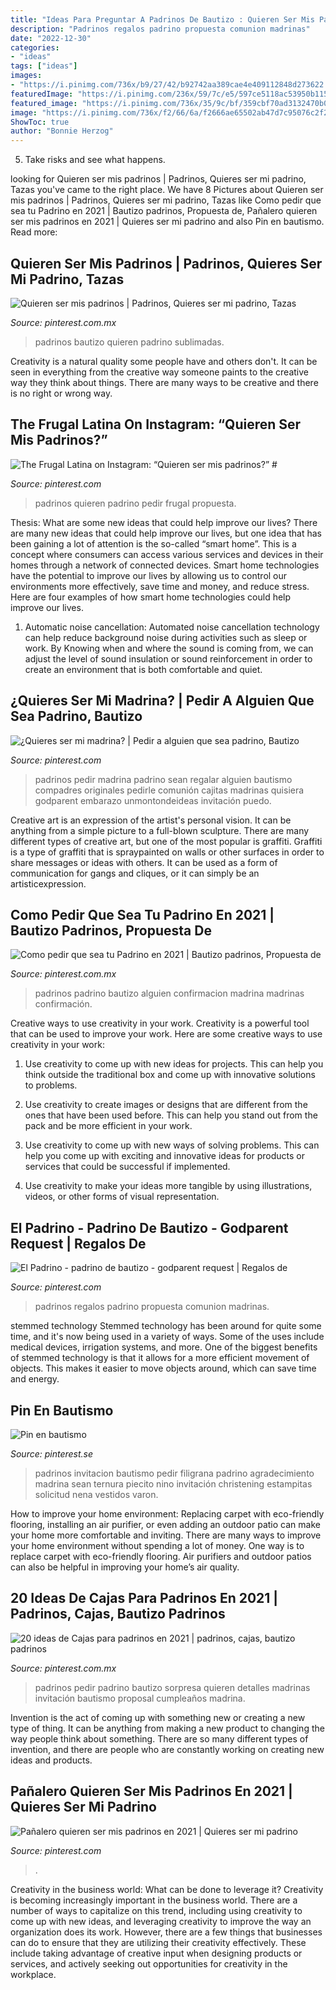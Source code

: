 ```yaml
---
title: "Ideas Para Preguntar A Padrinos De Bautizo : Quieren Ser Mis Padrinos"
description: "Padrinos regalos padrino propuesta comunion madrinas"
date: "2022-12-30"
categories:
- "ideas"
tags: ["ideas"]
images:
- "https://i.pinimg.com/736x/b9/27/42/b92742aa389cae4e409112848d273622.jpg"
featuredImage: "https://i.pinimg.com/236x/59/7c/e5/597ce5118ac53950b1151998e4f427cf.jpg"
featured_image: "https://i.pinimg.com/736x/35/9c/bf/359cbf70ad3132470b03abeef1eeecab.jpg"
image: "https://i.pinimg.com/736x/f2/66/6a/f2666ae65502ab47d7c95076c2f23347.jpg"
ShowToc: true
author: "Bonnie Herzog"
---
```



5. Take risks and see what happens.

	

		
looking for Quieren ser mis padrinos | Padrinos, Quieres ser mi padrino, Tazas you've came to the right place. We have 8 Pictures about Quieren ser mis padrinos | Padrinos, Quieres ser mi padrino, Tazas like Como pedir que sea tu Padrino en 2021 | Bautizo padrinos, Propuesta de, Pañalero quieren ser mis padrinos en 2021 | Quieres ser mi padrino and also Pin en bautismo. Read more:
		
    
## Quieren Ser Mis Padrinos | Padrinos, Quieres Ser Mi Padrino, Tazas

<img loading=lazy src="https://i.pinimg.com/736x/34/2f/63/342f631c69a7ba4f9a4b0635ed2c0e99.jpg" onerror="this.onerror=null;this.src='https://tse3.mm.bing.net/th?id=OIP.QZc0OWf4sEMDu2kxt-QXTgHaFj&amp;pid=15.1';" alt="Quieren ser mis padrinos | Padrinos, Quieres ser mi padrino, Tazas">

_Source: pinterest.com.mx_

>padrinos bautizo quieren padrino sublimadas. 

	

Creativity is a natural quality some people have and others don't. It can be seen in everything from the creative way someone paints to the creative way they think about things. There are many ways to be creative and there is no right or wrong way.

    
## The Frugal Latina On Instagram: “Quieren Ser Mis Padrinos?” #

<img loading=lazy src="https://i.pinimg.com/736x/f2/66/6a/f2666ae65502ab47d7c95076c2f23347.jpg" onerror="this.onerror=null;this.src='https://tse1.mm.bing.net/th?id=OIP.a4oheeGPJfKcmxUq6M-A3QHaHa&amp;pid=15.1';" alt="The Frugal Latina on Instagram: “Quieren ser mis padrinos?” #">

_Source: pinterest.com_

>padrinos quieren padrino pedir frugal propuesta. 

	

Thesis: What are some new ideas that could help improve our lives?
There are many new ideas that could help improve our lives, but one idea that has been gaining a lot of attention is the so-called “smart home”. This is a concept where consumers can access various services and devices in their homes through a network of connected devices. Smart home technologies have the potential to improve our lives by allowing us to control our environments more effectively, save time and money, and reduce stress. Here are four examples of how smart home technologies could help improve our lives.
1. Automatic noise cancellation: Automated noise cancellation technology can help reduce background noise during activities such as sleep or work. By Knowing when and where the sound is coming from, we can adjust the level of sound insulation or sound reinforcement in order to create an environment that is both comfortable and quiet.


    
## ¿Quieres Ser Mi Madrina? | Pedir A Alguien Que Sea Padrino, Bautizo

<img loading=lazy src="https://i.pinimg.com/736x/b9/27/42/b92742aa389cae4e409112848d273622.jpg" onerror="this.onerror=null;this.src='https://tse4.mm.bing.net/th?id=OIP.PfAzVdq3_PjqGEWnnEZVZgHaML&amp;pid=15.1';" alt="¿Quieres ser mi madrina? | Pedir a alguien que sea padrino, Bautizo">

_Source: pinterest.com_

>padrinos pedir madrina padrino sean regalar alguien bautismo compadres originales pedirle comunión cajitas madrinas quisiera godparent embarazo unmontondeideas invitación puedo. 

	

Creative art is an expression of the artist's personal vision. It can be anything from a simple picture to a full-blown sculpture. There are many different types of creative art, but one of the most popular is graffiti. Graffiti is a type of graffiti that is spraypainted on walls or other surfaces in order to share messages or ideas with others. It can be used as a form of communication for gangs and cliques, or it can simply be an artisticexpression.

    
## Como Pedir Que Sea Tu Padrino En 2021 | Bautizo Padrinos, Propuesta De

<img loading=lazy src="https://i.pinimg.com/736x/5e/28/76/5e28761a2035a8c7ddbd2c5e74b5bee8.jpg" onerror="this.onerror=null;this.src='https://tse2.mm.bing.net/th?id=OIP.JXApDJQAefco-cpMqiHRSQHaNL&amp;pid=15.1';" alt="Como pedir que sea tu Padrino en 2021 | Bautizo padrinos, Propuesta de">

_Source: pinterest.com.mx_

>padrinos padrino bautizo alguien confirmacion madrina madrinas confirmación. 

	

Creative ways to use creativity in your work.
Creativity is a powerful tool that can be used to improve your work. Here are some creative ways to use creativity in your work:
1. Use creativity to come up with new ideas for projects. This can help you think outside the traditional box and come up with innovative solutions to problems.

2. Use creativity to create images or designs that are different from the ones that have been used before. This can help you stand out from the pack and be more efficient in your work.

3. Use creativity to come up with new ways of solving problems. This can help you come up with exciting and innovative ideas for products or services that could be successful if implemented.

4. Use creativity to make your ideas more tangible by using illustrations, videos, or other forms of visual representation.

    
## El Padrino - Padrino De Bautizo - Godparent Request | Regalos De

<img loading=lazy src="https://i.pinimg.com/736x/35/9c/bf/359cbf70ad3132470b03abeef1eeecab.jpg" onerror="this.onerror=null;this.src='https://tse2.mm.bing.net/th?id=OIP.2YFLiHdJ4irHoq0VLAvrYQHaFG&amp;pid=15.1';" alt="El Padrino - padrino de bautizo - godparent request | Regalos de">

_Source: pinterest.com_

>padrinos regalos padrino propuesta comunion madrinas. 

	

stemmed technology
Stemmed technology has been around for quite some time, and it's now being used in a variety of ways. Some of the uses include medical devices, irrigation systems, and more. One of the biggest benefits of stemmed technology is that it allows for a more efficient movement of objects. This makes it easier to move objects around, which can save time and energy.

    
## Pin En Bautismo

<img loading=lazy src="https://i.pinimg.com/736x/a3/d7/1d/a3d71da1e478538f309f6bdce51239ad--ideas-bautizo-baby-tips.jpg" onerror="this.onerror=null;this.src='https://tse4.mm.bing.net/th?id=OIP.aMsamSeovebJSp8_igFsdgHaL4&amp;pid=15.1';" alt="Pin en bautismo">

_Source: pinterest.se_

>padrinos invitacion bautismo pedir filigrana padrino agradecimiento madrina sean ternura piecito nino invitación christening estampitas solicitud nena vestidos varon. 

	

How to improve your home environment: Replacing carpet with eco-friendly flooring, installing an air purifier, or even adding an outdoor patio can make your home more comfortable and inviting.
There are many ways to improve your home environment without spending a lot of money. One way is to replace carpet with eco-friendly flooring. Air purifiers and outdoor patios can also be helpful in improving your home’s air quality.

    
## 20 Ideas De Cajas Para Padrinos En 2021 | Padrinos, Cajas, Bautizo Padrinos

<img loading=lazy src="https://i.pinimg.com/236x/59/7c/e5/597ce5118ac53950b1151998e4f427cf.jpg" onerror="this.onerror=null;this.src='https://tse1.mm.bing.net/th?id=OIP.LFxGiUcBD9MAxuPRiKB8swAAAA&amp;pid=15.1';" alt="20 ideas de Cajas para padrinos en 2021 | padrinos, cajas, bautizo padrinos">

_Source: pinterest.com.mx_

>padrinos pedir padrino bautizo sorpresa quieren detalles madrinas invitación bautismo proposal cumpleaños madrina. 

	

Invention is the act of coming up with something new or creating a new type of thing. It can be anything from making a new product to changing the way people think about something. There are so many different types of invention, and there are people who are constantly working on creating new ideas and products.

    
## Pañalero Quieren Ser Mis Padrinos En 2021 | Quieres Ser Mi Padrino

<img loading=lazy src="https://i.pinimg.com/736x/c5/50/f2/c550f20dc9fa248c2d1ff184d05172af.jpg" onerror="this.onerror=null;this.src='https://tse3.mm.bing.net/th?id=OIP.Kgkum9YRLAimee0CRikarwHaNK&amp;pid=15.1';" alt="Pañalero quieren ser mis padrinos en 2021 | Quieres ser mi padrino">

_Source: pinterest.com_

>. 

	

Creativity in the business world: What can be done to leverage it?
Creativity is becoming increasingly important in the business world. There are a number of ways to capitalize on this trend, including using creativity to come up with new ideas, and leveraging creativity to improve the way an organization does its work. However, there are a few things that businesses can do to ensure that they are utilizing their creativity effectively. These include taking advantage of creative input when designing products or services, and actively seeking out opportunities for creativity in the workplace.

